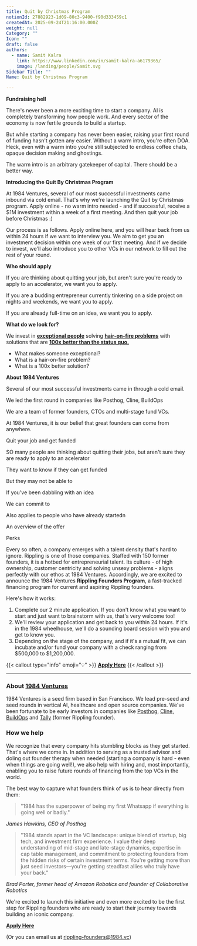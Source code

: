 ```yaml
---
title: Quit by Christmas Program
notionId: 27882923-1d09-80c3-9400-f90d333459c1
createdAt: 2025-09-24T21:16:00.000Z
weight: null
Category: ""
Icon: ""
draft: false
authors:
  - name: Samit Kalra
    link: https://www.linkedin.com/in/samit-kalra-a6179365/
    image: /landing/people/Samit.svg
Sidebar Title: ""
Name: Quit by Christmas Program

---
```



**Fundraising hell**


There's never been a more exciting time to start a company. AI is completely transforming how people work. And every sector of the economy is now fertile grounds to build a startup.


But while starting a company has never been easier, raising your first round of funding hasn't gotten any easier. Without a warm intro, you're often DOA. Heck, even with a warm intro you're still subjected to endless coffee chats, opaque decision making and ghostings.


The warm intro is an arbitrary gatekeeper of capital. There should be a better way.


**Introducing the Quit By Christmas Program**


At 1984 Ventures, several of our most successful investments came inbound via cold email. That's why we're launching the Quit by Christmas program. Apply online - no warm intro needed - and if successful, receive a $1M investment within a week of a first meeting. And then quit your job before Christmas :) 


Our process is as follows. Apply online here, and you will hear back from us within 24 hours if we want to interview you. We aim to get you an investment decision within one week of our first meeting. And if we decide to invest, we'll also introduce you to other VCs in our network to fill out the rest of your round.


**Who should apply**


If you are thinking about quitting your job, but aren't sure you're ready to apply to an accelerator, we want you to apply.


If you are a budding entrepreneur currently tinkering on a side project on nights and weekends, we want you to apply.


If you are already full-time on an idea, we want you to apply. 


**What do we look for?**


We invest in <u>**exceptional people**</u> solving <u>**hair-on-fire problems**</u> with solutions that are <u>**100x better than the status quo.**</u>

- What makes someone exceptional?
- What is a hair-on-fire problem?
- What is a 100x better solution?

**About 1984 Ventures**


Several of our most successful investments came in through a cold email. 


We led the first round in companies like Posthog, Cline, BuildOps


We are a team of former founders, CTOs and multi-stage fund VCs.


At 1984 Ventures, it is our belief that great founders can come from anywhere.


 


Quit your job and get funded


SO many people are thinking about quitting their jobs, but aren't sure they are ready to apply to an acelerator


They want to know if they can get funded


But they may not be able to


If you've been dabbling with an idea


We can commit to


Also applies to people who have already startedn


An overview of the offer


Perks


Every so often, a company emerges with a talent density that's hard to ignore. Rippling is one of those companies. Staffed with 150 former founders, it is a hotbed for entrepreneurial talent. Its culture - of high ownership, customer centricity and solving unsexy problems - aligns perfectly with our ethos at 1984 Ventures. Accordingly, we are excited to announce the 1984 Ventures **Rippling Founders Program**, a fast-tracked financing program for current and aspiring Rippling founders.


Here's how it works:

1. Complete our 2 minute application. If you don't know what you want to start and just want to brainstorm with us, that's very welcome too!
2. We'll review your application and get back to you within 24 hours. If it's in the 1984 wheelhouse, we'll do a sounding board session with you and get to know you.
3. Depending on the stage of the company, and if it's a mutual fit, we can incubate and/or fund your company with a check ranging from $500,000 to $1,200,000.

{{< callout type="info" emoji="💡" >}}
[**Apply Here**](https://1984ventures.typeform.com/to/L753qR7y)
{{< /callout >}}


---


### **About** [**1984 Ventures**](http://1984.vc/)


1984 Ventures is a seed firm based in San Francisco. We lead pre-seed and seed rounds in vertical AI, healthcare and open source companies. We've been fortunate to be early investors in companies like [Posthog](https://posthog.com/), [Cline](https://cline.bot/), [BuildOps](https://buildops.com/) and [Tally](https://www.tallyhq.com/) (former Rippling founder).


### **How we help**


We recognize that every company hits stumbling blocks as they get started. That's where we come in. In addition to serving as a trusted advisor and doling out founder therapy when needed (starting a company is hard - even when things are going well!), we also help with hiring and, most importantly, enabling you to raise future rounds of financing from the top VCs in the world.


The best way to capture what founders think of us is to hear directly from them:

> "1984 has the superpower of being my first Whatsapp if everything is going well or badly."

_James Hawkins, CEO of Posthog_

> "1984 stands apart in the VC landscape: unique blend of startup, big tech, and investment firm experience. I value their deep understanding of mid-stage and late-stage dynamics, expertise in cap table management, and commitment to protecting founders from the hidden risks of certain investment terms. You're getting more than just seed investors—you're getting steadfast allies who truly have your back."

_Brad Porter, former head of Amazon Robotics and founder of Collaborative Robotics_


We're excited to launch this initiative and even more excited to be the first step for Rippling founders who are ready to start their journey towards building an iconic company.


[**Apply Here**](https://1984ventures.typeform.com/to/L753qR7y)


(Or you can email us at rippling-founders@1984.vc)

